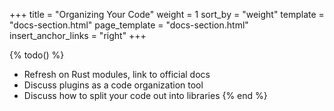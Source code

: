 +++
title = "Organizing Your Code"
weight = 1
sort_by = "weight"
template = "docs-section.html"
page_template = "docs-section.html"
insert_anchor_links = "right"
+++

{% todo() %}
* Refresh on Rust modules, link to official docs
* Discuss plugins as a code organization tool
* Discuss how to split your code out into libraries
{% end %}

